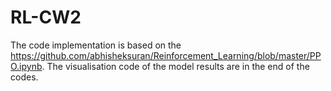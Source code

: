 # RL-CW2
The code implementation is based on the https://github.com/abhisheksuran/Reinforcement_Learning/blob/master/PPO.ipynb.
The visualisation code of the model results are in the end of the codes.
